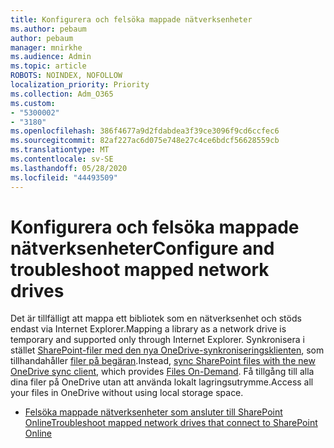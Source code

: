 ```yaml
---
title: Konfigurera och felsöka mappade nätverksenheter
ms.author: pebaum
author: pebaum
manager: mnirkhe
ms.audience: Admin
ms.topic: article
ROBOTS: NOINDEX, NOFOLLOW
localization_priority: Priority
ms.collection: Adm_O365
ms.custom:
- "5300002"
- "3180"
ms.openlocfilehash: 386f4677a9d2fdabdea3f39ce3096f9cd6ccfec6
ms.sourcegitcommit: 82af227ac6d075e748e27c4ce6bdcf56628559cb
ms.translationtype: MT
ms.contentlocale: sv-SE
ms.lasthandoff: 05/28/2020
ms.locfileid: "44493509"
---
```

# <a name="configure-and-troubleshoot-mapped-network-drives"></a><span data-ttu-id="95a3b-102">Konfigurera och felsöka mappade nätverksenheter</span><span class="sxs-lookup"><span data-stu-id="95a3b-102">Configure and troubleshoot mapped network drives</span></span>

<span data-ttu-id="95a3b-103">Det är tillfälligt att mappa ett bibliotek som en nätverksenhet och stöds endast via Internet Explorer.</span><span class="sxs-lookup"><span data-stu-id="95a3b-103">Mapping a library as a network drive is temporary and supported only through Internet Explorer.</span></span> <span data-ttu-id="95a3b-104">Synkronisera i stället [SharePoint-filer med den nya OneDrive-synkroniseringsklienten](https://support.office.com/article/6de9ede8-5b6e-4503-80b2-6190f3354a88), som tillhandahåller [filer på begäran](https://support.office.com/article/0e6860d3-d9f3-4971-b321-7092438fb38e).</span><span class="sxs-lookup"><span data-stu-id="95a3b-104">Instead, [sync SharePoint files with the new OneDrive sync client](https://support.office.com/article/6de9ede8-5b6e-4503-80b2-6190f3354a88), which provides [Files On-Demand](https://support.office.com/article/0e6860d3-d9f3-4971-b321-7092438fb38e).</span></span> <span data-ttu-id="95a3b-105">Få tillgång till alla dina filer på OneDrive utan att använda lokalt lagringsutrymme.</span><span class="sxs-lookup"><span data-stu-id="95a3b-105">Access all your files in OneDrive without using local storage space.</span></span>

- [<span data-ttu-id="95a3b-106">Felsöka mappade nätverksenheter som ansluter till SharePoint Online</span><span class="sxs-lookup"><span data-stu-id="95a3b-106">Troubleshoot mapped network drives that connect to SharePoint Online</span></span>](https://docs.microsoft.com/sharepoint/support/administration/troubleshoot-mapped-network-drives)

